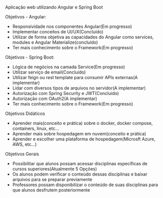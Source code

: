 Aplicação web utilizando Angular e Spring Boot

Objetivos - Angular:
  - Responsividade nos componentes Angular(Em progresso)
  - Implementar conceitos de UI/UX(Concluído)
  - Utilizar de forma objetiva as capacidades do Angular como services, modules e Angular Materialize(concluído)
  - Ter mais conhecimento sobre o Framework(Em progresso)
  

Objetivos - Spring Boot:
  - Lógica de negócios na camada Service(Em progresso)
  - Utilizar serviço de email(Concluído)
  - Utilizar feign ou rest template para consumir APIs externas(A implementar)
  - Lidar com diversos tipos de arquivos no servidor(A implementar)
  - Autorização com Spring Security e JWT(Concluído)
  - Autorização com OAuth2(A implementar)
  - Ter mais conhecimento sobre o Framework(Em progresso)

Objetivos Didáticos
  - Aprender mais(conceito e prática) sobre o docker, docker compose, containers, linux, etc...
  - Aprender mais sobre hospedagem em nuvem(conceito e prática)
  - Aprender e escolher uma plataforma de hospedagem(Microsft Azure, AWS, etc...)

Objetivos Gerais
  - Possibilitar que alunos possam acessar disciplinas específicas de cursos superiores(Atualmente 5 Opções)
  - Os alunos podem verificar o conteúdo dessas disciplinas e baixar arquivos para se preparar previamente
  - Professores possam disponibilizar o conteúdo de suas disciplinas para que alunos desfrutem posteriormente
